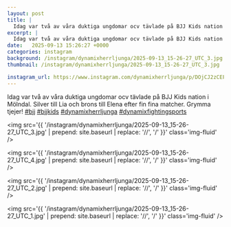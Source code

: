 ```yaml
---
layout: post
title: |
  Idag var två av våra duktiga ungdomar ocv tävlade på BJJ Kids nation i Mölndal
excerpt: |
  Idag var två av våra duktiga ungdomar ocv tävlade på BJJ Kids nation i Mölndal. Silver till Lia och brons till Elena efter fin fina matcher. Grymma tjejer!    
date:   2025-09-13 15:26:27 +0000
categories: instagram
background: /instagram/dynamixherrljunga/2025-09-13_15-26-27_UTC_3.jpg
thumbnail: /instagram/dynamixherrljunga/2025-09-13_15-26-27_UTC_3.jpg

instagram_url: https://www.instagram.com/dynamixherrljunga/p/DOjCJ2zCEFZ
---
```

Idag var två av våra duktiga ungdomar ocv tävlade på BJJ Kids nation i Mölndal. Silver till Lia och brons till Elena efter fin fina matcher. Grymma tjejer! [#bjj](https://www.instagram.com/explore/tags/bjj/) [#bjjkids](https://www.instagram.com/explore/tags/bjjkids/) [#dynamixherrljunga](https://www.instagram.com/explore/tags/dynamixherrljunga/) [#dynamixfightingsports](https://www.instagram.com/explore/tags/dynamixfightingsports/)



<img src='{{ '/instagram/dynamixherrljunga/2025-09-13_15-26-27_UTC_3.jpg' | prepend: site.baseurl | replace: '//', '/' }}' class='img-fluid' />


<img src='{{ '/instagram/dynamixherrljunga/2025-09-13_15-26-27_UTC_4.jpg' | prepend: site.baseurl | replace: '//', '/' }}' class='img-fluid' />


<img src='{{ '/instagram/dynamixherrljunga/2025-09-13_15-26-27_UTC_2.jpg' | prepend: site.baseurl | replace: '//', '/' }}' class='img-fluid' />


<img src='{{ '/instagram/dynamixherrljunga/2025-09-13_15-26-27_UTC_1.jpg' | prepend: site.baseurl | replace: '//', '/' }}' class='img-fluid' />
